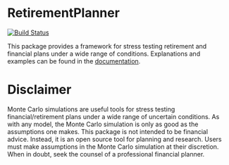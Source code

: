 # RetirementPlanner

[![Build Status](https://github.com/itsdfish/RetirementCalculators.jl/actions/workflows/CI.yml/badge.svg?branch=main)](https://github.com/itsdfish/RetirementCalculators.jl/actions/workflows/CI.yml?query=branch%3Amain)

This package provides a framework for stress testing retirement and financial plans under a wide range of conditions. Explanations and examples can be found in the [documentation](https://itsdfish.github.io/RetirementPlanners.jl/dev/).

# Disclaimer

Monte Carlo simulations are useful tools for stress testing financial/retirement plans under a wide range of uncertain conditions. As with any model, the Monte Carlo simulation is only as good as the assumptions one makes. This package is not intended to be financial advice. Instead, it is an open source tool for planning and research. Users must make assumptions in the Monte Carlo simulation at their discretion.  When in doubt, seek the counsel of a professional financial planner. 